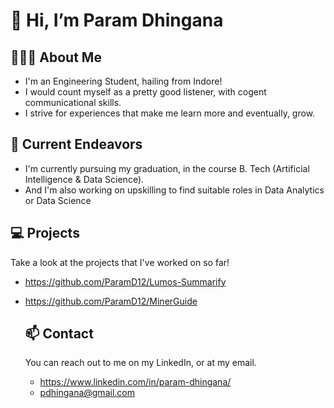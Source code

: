 # 👋 Hi, I’m Param Dhingana

## 👨🏽‍💻 About Me 

- I'm an Engineering Student, hailing from Indore!
- I would count myself as a pretty good listener, with cogent communicational skills.
- I strive for experiences that make me learn more and eventually, grow.

## 🔭 Current Endeavors
- I'm currently pursuing my graduation, in the course B. Tech (Artificial Intelligence & Data Science).
- And I'm also working on upskilling to find suitable roles in Data Analytics or Data Science

## 💻 Projects

Take a look at the projects that I've worked on so far!

- https://github.com/ParamD12/Lumos-Summarify
- https://github.com/ParamD12/MinerGuide

  ## 📫 Contact

  You can reach out to me on my LinkedIn, or at my email.

  - https://www.linkedin.com/in/param-dhingana/
  - pdhingana@gmail.com 
